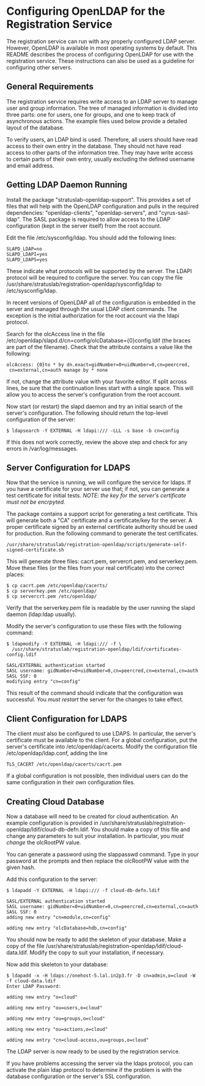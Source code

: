 Configuring OpenLDAP for the Registration Service
=================================================

The registration service can run with any properly configured LDAP server.
However, OpenLDAP is available in most operating systems by default. This
README describes the process of configuring OpenLDAP for use with the
registration service. These instructions can also be used as a guideline for
configuring other servers.

General Requirements
--------------------

The registration service requires write access to an LDAP server to manage
user and group information. The tree of managed information is divided into
three parts: one for users, one for groups, and one to keep track of
asynchronous actions. The example files used below provide a detailed layout
of the database.

To verify users, an LDAP bind is used. Therefore, all users should have read
access to their own entry in the database. They should not have read access to
other parts of the information tree. They may have write access to certain
parts of their own entry, usually excluding the defined username and email
address.

Getting LDAP Daemon Running
---------------------------

Install the package "stratuslab-openldap-support". This provides a set of
files that will help with the OpenLDAP configuration and pulls in the required
dependencies: "openldap-clients", "openldap-servers", and "cyrus-sasl-ldap".
The SASL package is required to allow access to the LDAP configuration (kept
in the server itself) from the root account.

Edit the file /etc/sysconfig/ldap.  You should add the following lines:

    SLAPD_LDAP=no
    SLAPD_LDAPI=yes
    SLAPD_LDAPS=yes

These indicate what protocols will be supported by the server. The LDAPI
protocol will be required to configure the server. You can copy the file
/usr/share/stratuslab/registration-openldap/sysconfig/ldap to
/etc/sysconfig/ldap.

In recent versions of OpenLDAP all of the configuration is embedded in the
server and managed through the usual LDAP client commands. The exception is
the initial authorization for the root account via the ldapi protocol.

Search for the olcAccess line in the file
/etc/openldap/slapd.d/cn=config/olcDatabase={0}config.ldif (the braces are
part of the filename). Check that the attribute contains a value like the
following:

    olcAccess: {0}to * by dn.exact=gidNumber=0+uidNumber=0,cn=peercred,
     cn=external,cn=auth manage by * none     

If not, change the attribute value with your favorite editor. If split across
lines, be sure that the continuation lines start with a single space. This
will allow you to access the server's configuration from the root account.

Now start (or restart) the slapd daemon and try an initial search of the
server's configuration. The following should return the top-level
configuration of the server:

    $ ldapsearch -Y EXTERNAL -H ldapi:/// -LLL -s base -b cn=config

If this does not work correctly, review the above step and check for any
errors in /var/log/messages.

Server Configuration for LDAPS
------------------------------

Now that the service is running, we will configure the service for ldaps. If
you have a certificate for your server use that; if not, you can generate a
test certificate for initial tests. *NOTE: the key for the server's
certificate must not be encrpyted.*

The package contains a support script for generating a test certificate. This
will generate both a "CA" certificate and a certificate/key for the server. A
proper certificate signed by an external certificate authority should be used
for production. Run the following command to generate the test certificates.

    /usr/share/stratuslab/registration-openldap/scripts/generate-self-signed-certificate.sh

This will generate three files: cacrt.pem, servercrt.pem, and serverkey.pem.
Move these files (or the files from your real certificate) into the correct
places:

    $ cp cacrt.pem /etc/openldap/cacerts/
    $ cp serverkey.pem /etc/openldap/
    $ cp servercrt.pem /etc/openldap/

Verify that the serverkey.pem file is readable by the user running the slapd
daemon (ldap:ldap usually).

Modify the server's configuration to use these files with the following
command:

    $ ldapmodify -Y EXTERNAL -H ldapi:/// -f \
      /usr/share/stratuslab/registration-openldap/ldif/certificates-config.ldif

    SASL/EXTERNAL authentication started
    SASL username: gidNumber=0+uidNumber=0,cn=peercred,cn=external,cn=auth
    SASL SSF: 0
    modifying entry "cn=config"

This result of the command should indicate that the configuration was
successful. You *must restart* the server for the changes to take effect.

Client Configuration for LDAPS
------------------------------

The client *must* also be configured to use LDAPS. In particular, the server's
certificate must be available to the client. For a global configuration, put
the server's certificate into /etc/openldap/cacerts. Modify the configuration
file /etc/openldap/ldap.conf, adding the line

    TLS_CACERT /etc/openldap/cacerts/cacrt.pem

If a global configuration is not possible, then individual users can do the
same configuration in their own configuration files.

Creating Cloud Database
-----------------------

Now a database will need to be created for cloud authentication. An example
configuration is provided in
/usr/share/stratuslab/registration-openldap/ldif/cloud-db-defn.ldif. You
should make a copy of this file and change any parameters to suit your
installation. In particular, you *must change* the olcRootPW value.

You can generate a password using the slappasswd command. Type in your
password at the prompts and then replace the olcRootPW value with the given
hash.

Add this configuration to the server:

    $ ldapadd -Y EXTERNAL -H ldapi:/// -f cloud-db-defn.ldif

    SASL/EXTERNAL authentication started
    SASL username: gidNumber=0+uidNumber=0,cn=peercred,cn=external,cn=auth
    SASL SSF: 0
    adding new entry "cn=module,cn=config"

    adding new entry "olcDatabase=hdb,cn=config"

You should now be ready to add the skeleton of your database. Make a copy of
the file /usr/share/stratuslab/registration-openldap/ldif/cloud-data.ldif.
Modify the copy to suit your installation, if necessary.

Now add this skeleton to your database:

    $ ldapadd -x -H ldaps://onehost-5.lal.in2p3.fr -D cn=admin,o=cloud -W -f cloud-data.ldif
    Enter LDAP Password: 

    adding new entry "o=cloud"

    adding new entry "ou=users,o=cloud"

    adding new entry "ou=groups,o=cloud"

    adding new entry "ou=actions,o=cloud"

    adding new entry "cn=cloud-access,ou=groups,o=cloud"

The LDAP server is now ready to be used by the registration service.

If you have problems accessing the server via the ldaps protocol, you can
activate the plain ldap protocol to determine if the problem is with the
database configuration or the server's SSL configuration.
